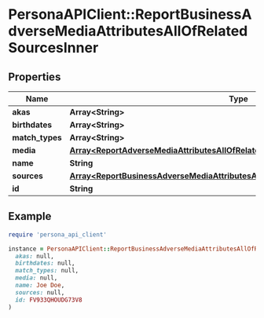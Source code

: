 # PersonaAPIClient::ReportBusinessAdverseMediaAttributesAllOfRelatedSourcesInner

## Properties

| Name | Type | Description | Notes |
| ---- | ---- | ----------- | ----- |
| **akas** | **Array&lt;String&gt;** |  | [optional] |
| **birthdates** | **Array&lt;String&gt;** |  | [optional] |
| **match_types** | **Array&lt;String&gt;** |  | [optional] |
| **media** | [**Array&lt;ReportAdverseMediaAttributesAllOfRelatedSourcesInnerMediaInner&gt;**](ReportAdverseMediaAttributesAllOfRelatedSourcesInnerMediaInner.md) |  | [optional] |
| **name** | **String** |  | [optional] |
| **sources** | [**Array&lt;ReportBusinessAdverseMediaAttributesAllOfRelatedSourcesInnerSourcesInner&gt;**](ReportBusinessAdverseMediaAttributesAllOfRelatedSourcesInnerSourcesInner.md) |  | [optional] |
| **id** | **String** |  | [optional] |

## Example

```ruby
require 'persona_api_client'

instance = PersonaAPIClient::ReportBusinessAdverseMediaAttributesAllOfRelatedSourcesInner.new(
  akas: null,
  birthdates: null,
  match_types: null,
  media: null,
  name: Joe Doe,
  sources: null,
  id: FV933QHOUDG73V8
)
```


